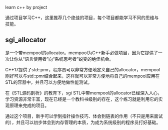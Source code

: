 learn c++ by project

通过项目学习C++，这里推荐几个绝佳的项目，每个项目都能学习不同的思维与技能。

## sgi_allocator

是一个带mempool的allocator。mempool为C++新手必做项目，因为它提供了一次让你从“语言使用者”向“系统思考者”蜕变的绝佳机会。

C++17提供了std::pmr，程序员可以非常方便地定义自己的allocator，mempool刚好可以与std::pmr结合起来，这样就可以非常方便地将自己的mempool应用在STL的容器中，并且可以方便地做性能测试。

在《STL源码剖析》的教育下，sgi STL中带mempool的allocator已经深入人心，学习资源非常丰富，现在已经是一个教科书级别的存在，这个练习就是利用它的实现原理来完成的项目。

通过这个项目，新手可以学到指针操作技巧、体会到链表的作用（不只是用来面试的），并且可以初步体会到内存管理的本质，为成为系统级别的程序员打好基础。

## 


